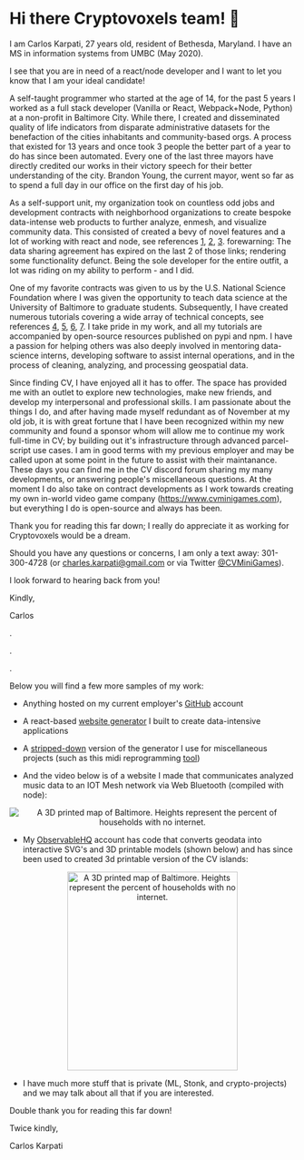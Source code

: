 # Hi there Cryptovoxels team! 👋

I am Carlos Karpati, 27 years old, resident of Bethesda, Maryland. I have an MS in information systems from UMBC (May 2020).  

I see that you are in need of a react/node developer and I want to let you know that I am your ideal candidate!

A self-taught programmer who started at the age of 14, for the past 5 years I worked as a full stack developer (Vanilla or React, Webpack+Node, Python) at a non-profit in Baltimore City. While there, I created and disseminated quality of life indicators from disparate administrative datasets for the benefaction of the cities inhabitants and community-based orgs. A process that existed for 13 years and once took 3 people the better part of a year to do has since been automated. Every one of the last three mayors have directly credited our works in their victory speech for their better understanding of the city. Brandon Young, the current mayor, went so far as to spend a full day in our office on the first day of his job.

As a self-support unit, my organization took on countless odd jobs and development contracts with neighborhood organizations to create bespoke data-intense web products to further analyze, enmesh, and visualize community data. This consisted of created a bevy of novel features and a lot of working with react and node, see references [1](https://geoloom.org), [2](https://bniajfi.org/bold/), [3](https://bniajfi.org/greenpatterns/). forewarning: The data sharing agreement has expired on the last 2 of those links; rendering some functionality defunct. Being the sole developer for the entire outfit, a lot was riding on my ability to perform - and I did. 

One of my favorite contracts was given to us by the U.S. National Science Foundation where I was given the opportunity to  teach data science at the University of Baltimore to graduate students. Subsequently, I have created numerous tutorials covering a wide array of technical concepts, see references [4](https://github.com/BNIA/dataplay), [5](https://github.com/BNIA/VitalSigns), [6](https://github.com/BNIA/dataguide), [7](https://github.com/BNIA/datalabs). I take pride in my work, and all my tutorials are accompanied by open-source resources published on pypi and npm. I have a passion for helping others was also deeply involved in mentoring data-science interns, developing software to assist internal operations, and in the process of  cleaning, analyzing, and processing geospatial data.

Since finding CV, I have enjoyed all it has to offer. The space has provided me with an outlet to explore new technologies, make new friends, and develop my interpersonal and professional skills. I am passionate about the things I do, and after having made myself redundant as of November at my old job, it is with great fortune that I have been recognized within my new community and found a sponsor whom will allow me to continue my work full-time in CV; by building out it's infrastructure through advanced parcel-script use cases. I am in good terms with my previous employer and may be called upon at some point in the future to assist with their maintanance. These days you can find me in the CV discord forum sharing my many developments, or answering people's miscellaneous questions. At the moment I do also take on contract developments as I work towards creating my own in-world video game company (https://www.cvminigames.com), but everything I do is open-source and always has been.

Thank you for reading this far down; I really do appreciate it as working for Cryptovoxels would be a dream.

Should you have any questions or concerns, I am only a text away: 301-300-4728 (or charles.karpati@gmail.com or via Twitter [@CVMiniGames](https://twitter.com/CVMiniGames)).

I look forward to hearing back from you!

Kindly, 

Carlos


.

.

.

Below you will find a few more samples of my work:

- Anything hosted on my current employer's [GitHub](https://github.com/bniajfi) account
- A react-based [website generator](https://github.com/bnia/bniabuilder) I built to create data-intensive applications
- A [stripped-down](https://github.com/3Diot/template_webpacked_capacitor) version of the generator I use for miscellaneous projects (such as this midi reprogramming [tool](https://charleskarpati.com/stomp/))

- And the video below is of a website I made that communicates analyzed music data to an IOT Mesh network via Web Bluetooth (compiled with node):
<p align="center">
  <img src="https://user-images.githubusercontent.com/10605109/134265947-f74d4deb-6a47-497f-9d10-2be4b1c8ef5c.gif" alt=" A 3D printed map of Baltimore. Heights represent the percent of households with no internet."/>
</p>

- My [ObservableHQ](https://observablehq.com/@karpatic?tab=notebooks) account has code that converts geodata into interactive SVG's and 3D printable models (shown below) and has since been used to created 3d printable version of the CV islands:
<p align="center">
  <img width="300" height="350" src="https://charleskarpati.com/images/3DprintV2.jpg" alt=" A 3D printed map of Baltimore. Heights represent the percent of households with no internet."/>
</p>

- I have much more stuff that is private (ML, Stonk, and crypto-projects) and we may talk about all that if you are interested.

Double thank you for reading this far down!

Twice kindly,

Carlos Karpati
